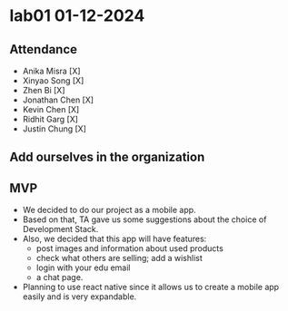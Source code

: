# lab01 01-12-2024
## Attendance
- Anika Misra [X]
- Xinyao Song [X]
- Zhen Bi [X]
- Jonathan Chen [X]
- Kevin Chen [X] 
- Ridhit Garg [X] 
- Justin Chung [X]

## Add ourselves in the organization
## MVP
- We decided to do our project as a mobile app.
- Based on that, TA gave us some suggestions about the choice of Development Stack.
- Also, we decided that this app will have features: 
    - post images and information about used products
    - check what others are selling; add a wishlist
    - login with your edu email
    - a chat page.
- Planning to use react native since it allows us to create a mobile app easily and is very expandable.
